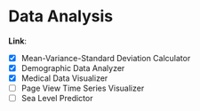 # Data Analysis

**Link**:

- [x] Mean-Variance-Standard Deviation Calculator
- [x] Demographic Data Analyzer
- [x] Medical Data Visualizer
- [ ] Page View Time Series Visualizer
- [ ] Sea Level Predictor